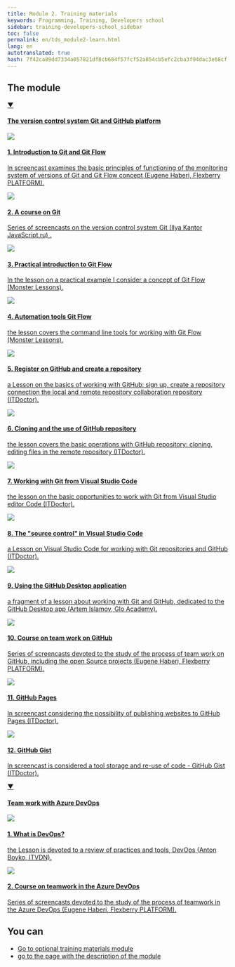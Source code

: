 ```yaml
---
title: Module 2. Training materials
keywords: Programming, Training, Developers school
sidebar: training-developers-school_sidebar
toc: false
permalink: en/tds_module2-learn.html
lang: en
autotranslated: true
hash: 7f42ca89dd7334a057821df8cb684f57fcf52a854cb5efc2cba3f94dac3e68cf
---
```


## The module

<div class="panel-group">
<div class="panel panel-default">
<div class="panel-heading">
<a class="pull-right spoiler-push" data-toggle="collapse" href="#collapse1">&#9660;</a>
<h4 class="panel-title">
<a data-toggle="collapse" href="#collapse1">
The version control system Git and GitHub platform</a>
</h4>
</div>
<div id="collapse1" class="panel-collapse collapse in">
<div class="panel-body">
<div class="row items">
<div class="col-sm-6 col-md-4 portfolio-item">
<a href="{{ 'https://www.youtube.com/watch?v=U7_WQI3oy6Y' | relative_url }}" class="portfolio-link" target="_blank">
<div class="img-wrapper">
<img src="{{ "/images/pages/trainings/developers-school/module2/git-introduction.jpg" | relative_url}}" class="products-img">
</div>
<h4><span class="item-head">1. Introduction to Git and Git Flow</span></h4>
<p>In screencast examines the basic principles of functioning of the monitoring system of versions of Git and Git Flow concept (Eugene Haberi, Flexberry PLATFORM).</p>
</a>
</div>
<div class="col-sm-6 col-md-4 portfolio-item">
<a href="{{ 'https://www.youtube.com/playlist?list=PLDyvV36pndZHkDRik6kKF6gSb0N0W995h' | relative_url }}" class="portfolio-link" target="_blank">
<div class="img-wrapper">
<img src="{{ "/images/pages/trainings/developers-school/module2/git-course.jpg" | relative_url}}" class="products-img">
</div>
<h4><span class="item-head">2. A course on Git</span></h4>
<p>Series of screencasts on the version control system Git (Ilya Kantor JavaScript.ru) .</p>
</a>
</div>
<div class="col-sm-6 col-md-4 portfolio-item">
<a href="{{ 'https://www.youtube.com/watch?v=Dw2FzMigkVU' | relative_url }}" class="portfolio-link" target="_blank">
<div class="img-wrapper">
<img src="{{ "/images/pages/trainings/developers-school/module2/git-flow-introduction.jpg" | relative_url}}" class="products-img">
</div>
<h4><span class="item-head">3. Practical introduction to Git Flow</span></h4>
<p>In the lesson on a practical example I consider a concept of Git Flow (Monster Lessons).</p>
</a>
</div>
</div>
<div class="row items">
<div class="col-sm-6 col-md-4 portfolio-item">
<a href="{{ 'https://www.youtube.com/watch?v=7hqxujnwmdA' | relative_url }}" class="portfolio-link" target="_blank">
<div class="img-wrapper">
<img src="{{ "/images/pages/trainings/developers-school/module2/git-flow-automation.jpg" | relative_url}}" class="products-img">
</div>
<h4><span class="item-head">4. Automation tools Git Flow</span></h4>
<p>the lesson covers the command line tools for working with Git Flow (Monster Lessons).</p>
</a>
</div>
<div class="col-sm-6 col-md-4 portfolio-item">
<a href="{{ 'https://www.youtube.com/watch?v=9dkzbSnN2FQ' | relative_url }}" class="portfolio-link" target="_blank">
<div class="img-wrapper">
<img src="{{ "/images/pages/trainings/developers-school/module2/github-intro.jpg" | relative_url}}" class="products-img">
</div>
<h4><span class="item-head">5. Register on GitHub and create a repository</span></h4>
<p>a Lesson on the basics of working with GitHub: sign up, create a repository connection the local and remote repository collaboration repository (ITDoctor).</p>
</a>
</div>
<div class="col-sm-6 col-md-4 portfolio-item">
<a href="{{ 'https://www.youtube.com/watch?v=Pl0xwUicJDc' | relative_url }}" class="portfolio-link" target="_blank">
<div class="img-wrapper">
<img src="{{ "/images/pages/trainings/developers-school/module2/github-working.jpg" | relative_url}}" class="products-img">
</div>
<h4><span class="item-head">6. Cloning and the use of GitHub repository</span></h4>
<p>the lesson covers the basic operations with GitHub repository: cloning, editing files in the remote repository (ITDoctor).</p>
</a>
</div>
</div>
<div class="row items">
<div class="col-sm-6 col-md-4 portfolio-item">
<a href="{{ 'https://www.youtube.com/watch?v=YxATSZRx3ps' | relative_url }}" class="portfolio-link" target="_blank">
<div class="img-wrapper">
<img src="{{ "/images/pages/trainings/developers-school/module2/git-vs-code.jpg" | relative_url}}" class="products-img">
</div>
<h4><span class="item-head">7. Working with Git from Visual Studio Code</span></h4>
<p>the lesson on the basic opportunities to work with Git from Visual Studio editor Code (ITDoctor).</p>
</a>
</div>
<div class="col-sm-6 col-md-4 portfolio-item">
<a href="{{ 'https://www.youtube.com/watch?v=z5gOy8cBle0' | relative_url }}" class="portfolio-link" target="_blank">
<div class="img-wrapper">
<img src="{{ "/images/pages/trainings/developers-school/module2/source-control-vs-code.jpg" | relative_url}}" class="products-img">
</div>
<h4><span class="item-head">8. The "source control" in Visual Studio Code</span></h4>
<p>a Lesson on Visual Studio Code for working with Git repositories and GitHub (ITDoctor).</p>
</a>
</div>
<div class="col-sm-6 col-md-4 portfolio-item">
<a href="{{ 'https://www.youtube.com/watch?v=hyUBMmL0WtA&start=348' | relative_url }}" class="portfolio-link" target="_blank">
<div class="img-wrapper">
<img src="{{ "/images/pages/trainings/developers-school/module2/github-desktop.jpg" | relative_url}}" class="products-img">
</div>
<h4><span class="item-head">9. Using the GitHub Desktop application</span></h4>
<p>a fragment of a lesson about working with Git and GitHub, dedicated to the GitHub Desktop app (Artem Islamov, Glo Academy).</p>
</a>
</div>
</div>
<div class="row items">
<div class="col-sm-6 col-md-4 portfolio-item">
<a href="{{ 'https://www.youtube.com/playlist?list=PLlhqsC7hBaSewVS0F_V3obDVGF8Lo5eSb' | relative_url }}" class="portfolio-link" target="_blank">
<div class="img-wrapper">
<img src="{{ "/images/pages/trainings/developers-school/module2/github-course.jpg" | relative_url}}" class="products-img">
</div>
<h4><span class="item-head">10. Course on team work on GitHub</span></h4>
<p>Series of screencasts devoted to the study of the process of team work on GitHub, including the open Source projects (Eugene Haberi, Flexberry PLATFORM).</p>
</a>
</div>
<div class="col-sm-6 col-md-4 portfolio-item">
<a href="{{ 'https://www.youtube.com/watch?v=K7m1q_-chqo' | relative_url }}" class="portfolio-link" target="_blank">
<div class="img-wrapper">
<img src="{{ "/images/pages/trainings/developers-school/module2/github-pages.jpg" | relative_url}}" class="products-img">
</div>
<h4><span class="item-head">11. GitHub Pages</span></h4>
<p>In screencast considering the possibility of publishing websites to GitHub Pages (ITDoctor).</p>
</a>
</div>
<div class="col-sm-6 col-md-4 portfolio-item">
<a href="{{ 'https://www.youtube.com/watch?v=80_vjSgrudY' | relative_url }}" class="portfolio-link" target="_blank">
<div class="img-wrapper">
<img src="{{ "/images/pages/trainings/developers-school/module2/github-gist.jpg" | relative_url}}" class="products-img">
</div>
<h4><span class="item-head">12. GitHub Gist</span></h4>
<p>In screencast is considered a tool storage and re-use of code - GitHub Gist (ITDoctor).</p>
</a>
</div>
</div>
</div>
</div>
</div>
</div>

<div class="panel-group">
<div class="panel panel-default">
<div class="panel-heading">
<a class="pull-right spoiler-push" data-toggle="collapse" href="#collapse2">&#9660;</a>
<h4 class="panel-title">
<a data-toggle="collapse" href="#collapse2">
Team work with Azure DevOps</a>
</h4>
</div>
<div id="collapse2" class="panel-collapse collapse in">
<div class="panel-body">
<div class="row items">
<div class="col-sm-6 col-md-4 portfolio-item">
<a href="{{ 'https://www.youtube.com/watch?v=YxSYMRLmwDk' | relative_url }}" class="portfolio-link" target="_blank">
<div class="img-wrapper">
<img src="{{ "/images/pages/trainings/developers-school/module2/what-is-dev-ops.jpg" | relative_url}}" class="products-img">
</div>
<h4><span class="item-head">1. What is DevOps?</span></h4>
<p>the Lesson is devoted to a review of practices and tools, DevOps (Anton Boyko, ITVDN).</p>
</a>
</div>
<div class="col-sm-6 col-md-4 portfolio-item">
<a href="{{ 'https://www.youtube.com/playlist?list=PLlhqsC7hBaSf5JUzoSVqNoc1w4Dgy_Enr' | relative_url }}" class="portfolio-link" target="_blank">
<div class="img-wrapper">
<img src="{{ "/images/pages/trainings/developers-school/module2/azure-dev-ops-course.jpg" | relative_url}}" class="products-img">
</div>
<h4><span class="item-head">2. Course on teamwork in the Azure DevOps</span></h4>
<p>Series of screencasts devoted to the study of the process of teamwork in the Azure DevOps (Eugene Haberi, Flexberry PLATFORM).</p>
</a>
</div>
</div>
</div>
</div>
</div>
</div>


## You can

* [Go to optional training materials module](tds_module2-appendix.html) <i class="fa fa-arrow-right" aria-hidden="true"></i>
* <i class="fa fa-arrow-left" aria-hidden="true"></i> [go to the page with the description of the module](tds_module2-about.html)



